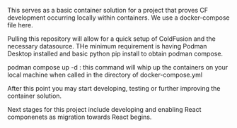 This serves as a basic container solution for a project that proves CF development occurring locally within containers.
We use a docker-compose file here.

Pulling this repository will allow for a quick setup of ColdFusion and the necessary datasource. THe minimum requirement is having Podman Desktop installed and basic python pip install to obtain podman compose.

podman compose up -d : this command will whip up the containers on your local machine when called in the directory of docker-compose.yml

After this point you may start developing, testing or further improving the container solution.

Next stages for this project include developing and enabling React componenets as migration towards React begins.
